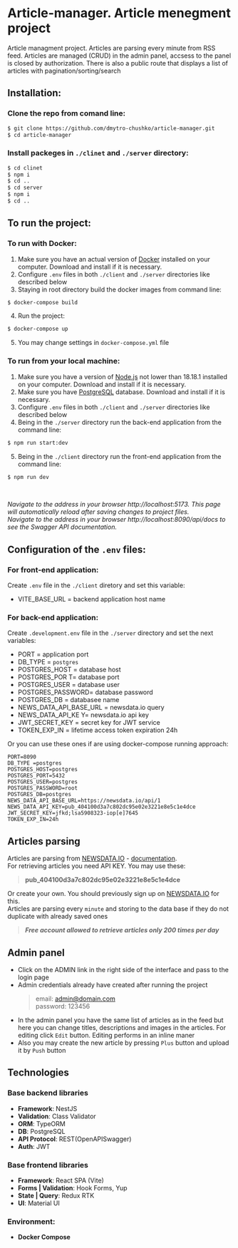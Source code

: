# Article-manager. Article menegment project

Article managment project. Articles are parsing every minute from RSS feed. Articles are managed (CRUD) in the admin panel, accsess to the panel is closed by authorization. There is also a public route that displays a list of articles with pagination/sorting/search

## Installation:

### Clone the repo from comand line:

```bash
$ git clone https://github.com/dmytro-chushko/article-manager.git
$ cd article-manager
```

### Install packeges in `./clinet` and `./server` directory:

```bash
$ cd clinet
$ npm i
$ cd ..
$ cd server
$ npm i
$ cd ..
```

## To run the project:

### To run with Docker:

1. Make sure you have an actual version of [Docker](https://www.docker.com/) installed on your computer. Download and install if it is necessary.
2. Configure `.env` files in both `./client` and `./server` directories like described below
3. Staying in root directory build the docker images from command line:

```bash
$ docker-compose build
```

4. Run the project:

```bash
$ docker-compose up
```

5. You may change settings in `docker-compose.yml` file

### To run from your local machine:

1. Make sure you have a version of [Node.js](https://nodejs.org/en/download) not lower than 18.18.1 installed on your computer. Download and install if it is necessary.
2. Make sure you have [PostgreSQL](https://www.postgresql.org/) database. Download and install if it is necessary.
3. Configure `.env` files in both `./client` and `./server` directories like described below
4. Being in the `./server` directory run the back-end application from the command line:

```bash
$ npm run start:dev
```

5. Being in the `./client` directory run the front-end application from the command line:

```bash
$ npm run dev
```

</br>

_*Navigate to the address in your browser http://localhost:5173. This page will automatically reload after saving changes to project files.*_<br>
_*Navigate to the address in your browser http://localhost:8090/api/docs to see the Swagger API documentation.*_</br>

## Configuration of the `.env` files:

### For front-end application:

Create `.env` file in the `./client` diretory and set this variable:

- VITE_BASE_URL = backend application host name

### For back-end application:

Create `.development.env` file in the `./server` directory and set the next variables:

- PORT = application port
- DB_TYPE = `postgres`
- POSTGRES_HOST = database host
- POSTGRES_POR T= database port
- POSTGRES_USER = database user
- POSTGRES_PASSWORD= database password
- POSTGRES_DB = databasee name
- NEWS_DATA_API_BASE_URL = newsdata.io query
- NEWS_DATA_API_KE Y= newsdata.io api key
- JWT_SECRET_KEY = secret key for JWT service
- TOKEN_EXP_IN = lifetime access token expiration 24h

Or you can use these ones if are using docker-compose running approach:

```java-script
PORT=8090
DB_TYPE =postgres
POSTGRES_HOST=postgres
POSTGRES_PORT=5432
POSTGRES_USER=postgres
POSTGRES_PASSWORD=root
POSTGRES_DB=postgres
NEWS_DATA_API_BASE_URL=https://newsdata.io/api/1
NEWS_DATA_API_KEY=pub_404100d3a7c802dc95e02e3221e8e5c1e4dce
JWT_SECRET_KEY=jfkd;lsa5908323-iop[e]7645
TOKEN_EXP_IN=24h
```

## Articles parsing

Articles are parsing from [NEWSDATA.IO](https://newsdata.io/) - [documentation](https://newsdata.io/documentation).</br>
For retrieving articles you need API KEY. You may use these:

> **pub_404100d3a7c802dc95e02e3221e8e5c1e4dce**

Or create your own. You should previously sign up on [NEWSDATA.IO](https://newsdata.io/register) for this.</br>
Articles are parsing every `minute` and storing to the data base if they do not duplicate with already saved ones

> **_Free account allowed to retrieve articles only 200 times per day_**

## Admin panel

- Click on the ADMIN link in the right side of the interface and pass to the login page
- Admin credentials already have created after running the project
  > email: admin@domain.com </br>
  > password: 123456

* In the admin panel you have the same list of articles as in the feed but here you can change titles, descriptions and images in the articles. For editing click `Edit` button. Editing performs in an inline maner
* Also you may create the new article by pressing `Plus` button and upload it by `Push` button

## Technologies

### Base backend libraries

- **Framework**: NestJS
- **Validation**: Class Validator
- **ORM**: TypeORM
- **DB**: PostgreSQL
- **API Protocol**: REST(OpenAPISwagger)
- **Auth**: JWT

### Base frontend libraries

- **Framework**: React SPA (Vite)
- **Forms | Validation**: Hook Forms, Yup
- **State | Query**: Redux RTK
- **UI**: Material UI

### Environment:

- **Docker Compose**
